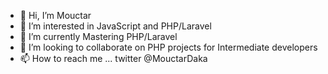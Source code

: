 - 👋 Hi, I’m Mouctar
- 👀 I’m interested in JavaScript and PHP/Laravel 
- 🌱 I’m currently Mastering PHP/Laravel
- 💞️ I’m looking to collaborate on PHP projects for Intermediate developers
- 📫 How to reach me ... twitter @MouctarDaka

<!---
MUK94/MUK94 is a ✨ special ✨ repository because its `README.md` (this file) appears on your GitHub profile.
You can click the Preview link to take a look at your changes.
--->

